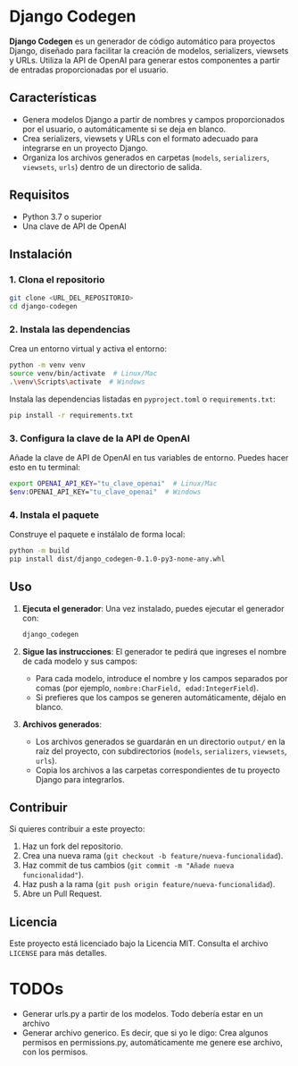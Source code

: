 # Django Codegen

**Django Codegen** es un generador de código automático para proyectos Django, diseñado para facilitar la creación de modelos, serializers, viewsets y URLs. Utiliza la API de OpenAI para generar estos componentes a partir de entradas proporcionadas por el usuario.

## Características

- Genera modelos Django a partir de nombres y campos proporcionados por el usuario, o automáticamente si se deja en blanco.
- Crea serializers, viewsets y URLs con el formato adecuado para integrarse en un proyecto Django.
- Organiza los archivos generados en carpetas (`models`, `serializers`, `viewsets`, `urls`) dentro de un directorio de salida.

## Requisitos

- Python 3.7 o superior
- Una clave de API de OpenAI

## Instalación

### 1. Clona el repositorio

```bash
git clone <URL_DEL_REPOSITORIO>
cd django-codegen
```

### 2. Instala las dependencias

Crea un entorno virtual y activa el entorno:

```bash
python -m venv venv
source venv/bin/activate  # Linux/Mac
.\venv\Scripts\activate  # Windows
```

Instala las dependencias listadas en `pyproject.toml` o `requirements.txt`:

```bash
pip install -r requirements.txt
```

### 3. Configura la clave de la API de OpenAI

Añade la clave de API de OpenAI en tus variables de entorno. Puedes hacer esto en tu terminal:

```bash
export OPENAI_API_KEY="tu_clave_openai"  # Linux/Mac
$env:OPENAI_API_KEY="tu_clave_openai"  # Windows
```

### 4. Instala el paquete

Construye el paquete e instálalo de forma local:

```bash
python -m build
pip install dist/django_codegen-0.1.0-py3-none-any.whl
```

## Uso

1. **Ejecuta el generador**:
   Una vez instalado, puedes ejecutar el generador con:

   ```bash
   django_codegen
   ```

2. **Sigue las instrucciones**:
   El generador te pedirá que ingreses el nombre de cada modelo y sus campos:
   - Para cada modelo, introduce el nombre y los campos separados por comas (por ejemplo, `nombre:CharField, edad:IntegerField`).
   - Si prefieres que los campos se generen automáticamente, déjalo en blanco.

3. **Archivos generados**:
   - Los archivos generados se guardarán en un directorio `output/` en la raíz del proyecto, con subdirectorios (`models`, `serializers`, `viewsets`, `urls`).
   - Copia los archivos a las carpetas correspondientes de tu proyecto Django para integrarlos.

## Contribuir

Si quieres contribuir a este proyecto:

1. Haz un fork del repositorio.
2. Crea una nueva rama (`git checkout -b feature/nueva-funcionalidad`).
3. Haz commit de tus cambios (`git commit -m "Añade nueva funcionalidad"`).
4. Haz push a la rama (`git push origin feature/nueva-funcionalidad`).
5. Abre un Pull Request.

## Licencia

Este proyecto está licenciado bajo la Licencia MIT. Consulta el archivo `LICENSE` para más detalles.

# TODOs

- Generar urls.py a partir de los modelos. Todo debería estar en un archivo
- Generar archivo generico. Es decir, que si yo le digo: Crea algunos permisos en permissions.py, automáticamente me genere ese archivo, con los permisos.